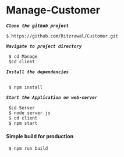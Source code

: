 # Manage-Customer
**_`Clone the github project`_**
```
$ https://github.com/Ritzrawal/Customer.git
```
**_`Navigate to project directory`_**
```
 $ cd Manage
 $cd client
```

**_`Install the dependencies`_**
```
 
 $ npm install 

```


**_`Start the Application on web-server`_**
```
 $cd Server
 $ node server.js 
 $ cd client
 $ npm start
```
 #### **Simple build for production** ####

```
 $ npm run build 
```
